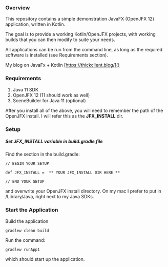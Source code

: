 ### Overview

This repository contains a simple demonstration JavaFX (OpenJFX 12) application, written
in Kotlin. 

The goal is to provide a working Kotlin/OpenJFX projects, with working builds that you 
can then modify to suite your needs.

All applications can be run from the command line, as long as the required software
is installed (see Requirements section).

My blog on JavaFx + Kotlin [https://thickclient.blog/]()

### Requirements

1) Java 11 SDK
2) OpenJFX 12 (11 should work as well)
3) SceneBuilder for Java 11 (optional)

After you install all of the above, you will need to remember the path of the OpenJFX 
install. I will refer this as the **JFX_INSTALL** dir.


### Setup

##### Set JFX_INSTALL variable in build.gradle file

Find the section in the build.gradle:

    
    // BEGIN YOUR SETUP

    def JFX_INSTALL =  ** YOUR JFX_INSTALL DIR HERE ** 

    // END YOUR SETUP

and overwrite your OpenJFX install directory. On my mac I prefer to put in /Library/Java, 
right next to my Java SDKs.

### Start the Application


Build the application

    gradlew clean build

Run the command:

    gradlew runApp1
    

which should start up the application.
